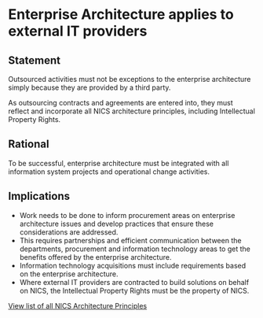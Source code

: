 # Enterprise Architecture applies to external IT providers

## Statement
Outsourced activities must not be exceptions to the enterprise architecture simply because they are provided by a third party.

As outsourcing contracts and agreements are entered into, they must reflect and incorporate all NICS architecture principles, including Intellectual Property Rights.

## Rational
To be successful, enterprise architecture must be integrated with all information system projects and operational change activities.

## Implications
- Work needs to be done to inform procurement areas on enterprise architecture issues and develop practices that ensure these considerations are addressed.
- This requires partnerships and efficient communication between the departments, procurement and information technology areas to get the benefits offered by the enterprise architecture.
- Information technology acquisitions must include requirements based on the enterprise architecture.
- Where external IT providers are contracted to build solutions on behalf on NICS, the Intellectual Property Rights must be the property of NICS.

[View list of all NICS Architecture Principles](../Architecture-Principles.md)